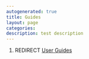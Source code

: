 ```yaml
---
autogenerated: true
title: Guides
layout: page
categories: 
description: test description
---
```


1.  REDIRECT [User Guides](User_Guides)
